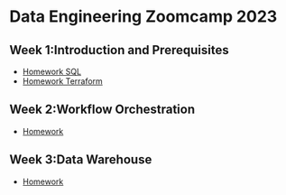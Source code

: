 # Data Engineering Zoomcamp 2023


## Week 1:Introduction and Prerequisites

- [Homework SQL](./week_1_basics_n_setup/homework_sql.md)
- [Homework Terraform](./week_1_basics_n_setup/homework_terraform.md)


## Week 2:Workflow Orchestration

- [Homework](./week_2_workflow_orchestration/homework.md)

## Week 3:Data Warehouse

- [Homework](./week_3_data_warehouse/homework.md)